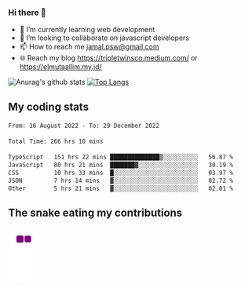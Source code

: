 ### Hi there 👋

<!--
**padepokanpenguin/padepokanpenguin** is a ✨ _special_ ✨ repository because its `README.md` (this file) appears on your GitHub profile.
-->

- 🌱 I’m currently learning  web development
- 👯 I’m looking to collaborate on javascript developers
- 📫 How to reach me jamal.psw@gmail.com
- 🌐 Reach my blog https://tripletwinsco.medium.com/ or https://elmutaallim.my.id/

![Anurag's github stats](https://github-readme-stats.vercel.app/api?username=padepokanpenguin&count_private=true&disable_animations=false&show_icons=true&theme=default)
[![Top Langs](https://github-readme-stats.vercel.app/api/top-langs/?username=padepokanpenguin&theme=default&layout=compact)](https://github.com/padepokanpenguin)

## My coding stats

<!--START_SECTION:waka-->

```text
From: 16 August 2022 - To: 29 December 2022

Total Time: 266 hrs 10 mins

TypeScript   151 hrs 22 mins ██████████████▒░░░░░░░░░░   56.87 %
JavaScript   80 hrs 21 mins  ███████▓░░░░░░░░░░░░░░░░░   30.19 %
CSS          10 hrs 33 mins  █░░░░░░░░░░░░░░░░░░░░░░░░   03.97 %
JSON         7 hrs 14 mins   ▓░░░░░░░░░░░░░░░░░░░░░░░░   02.72 %
Other        5 hrs 21 mins   ▓░░░░░░░░░░░░░░░░░░░░░░░░   02.01 %
```

<!--END_SECTION:waka-->


## The snake eating my contributions
![snake gif](https://github.com/padepokanpenguin/padepokanpenguin/blob/output/github-contribution-grid-snake.gif)
